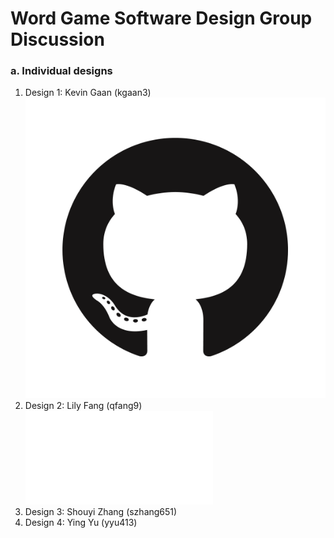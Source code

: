 # Word Game Software Design Group Discussion


### a. Individual designs
1. Design 1: Kevin Gaan (kgaan3)
![image](GitHub-Mark.png)
2. Design 2: Lily Fang (qfang9)
![image](design.pdf)
3. Design 3: Shouyi Zhang (szhang651)
4. Design 4: Ying Yu (yyu413)


